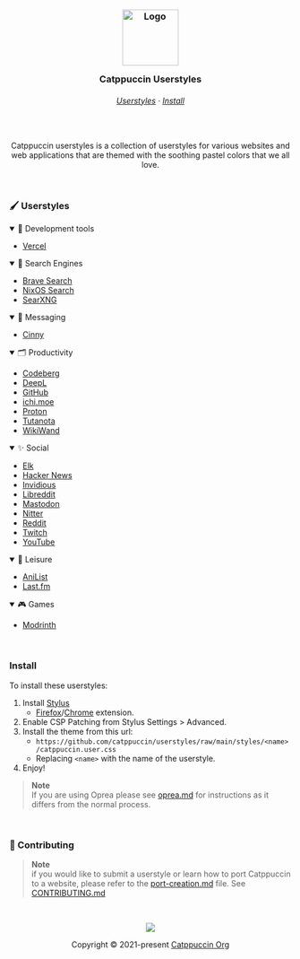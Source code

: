 <h3 align="center">
	<img src="https://raw.githubusercontent.com/catppuccin/catppuccin/main/assets/logos/exports/1544x1544_circle.png" width="100" alt="Logo"/><br/>
	<img src="https://raw.githubusercontent.com/catppuccin/catppuccin/main/assets/misc/transparent.png" height="30" width="0px"/>
	Catppuccin Userstyles
	<img src="https://raw.githubusercontent.com/catppuccin/catppuccin/main/assets/misc/transparent.png" height="30" width="0px"/>
</h3>

<h6 align="center">
  <a href="#-userstyles">Userstyles</a>
  ·
  <a href="#install">Install</a>
</h6>

&nbsp;

<p align="center">
Catppuccin userstyles is a collection of userstyles for various websites and web applications that are themed with the soothing pastel colors that we all love.
</p>

&nbsp;

### 🖌 Userstyles

<!-- AUTOGEN:USERSTYLES START -->
<!-- the following section is auto-generated, do not edit -->
<details open>
<summary>💭 Development tools</summary>

- [Vercel](styles/vercel)

</details>
<details open>
<summary>🔎 Search Engines</summary>

- [Brave Search](styles/brave-search)
- [NixOS Search](styles/nixos-search)
- [SearXNG](styles/searxng)

</details>
<details open>
<summary>💬 Messaging</summary>

- [Cinny](styles/cinny)

</details>
<details open>
<summary>🗂️ Productivity</summary>

- [Codeberg](styles/codeberg)
- [DeepL](styles/deepl)
- [GitHub](styles/github)
- [ichi.moe](styles/ichi.moe)
- [Proton](styles/proton)
- [Tutanota](styles/tutanota)
- [WikiWand](styles/wikiwand)

</details>
<details open>
<summary>✨ Social</summary>

- [Elk](styles/elk)
- [Hacker News](styles/hacker-news)
- [Invidious](styles/invidious)
- [Libreddit](styles/libreddit)
- [Mastodon](styles/mastodon)
- [Nitter](styles/nitter)
- [Reddit](styles/reddit)
- [Twitch](styles/twitch)
- [YouTube](styles/youtube)

</details>
<details open>
<summary>🌈 Leisure</summary>

- [AniList](styles/anilist)
- [Last.fm](styles/lastfm)

</details>
<details open>
<summary>🎮 Games</summary>

- [Modrinth](styles/modrinth)

</details>
<!-- AUTOGEN:USERSTYLES END -->

&nbsp;

### Install
To install these userstyles:
1. Install [Stylus](https://github.com/openstyles/stylus)
    - [Firefox](https://addons.mozilla.org/en-GB/firefox/addon/styl-us/)/[Chrome](https://chrome.google.com/webstore/detail/stylus/clngdbkpkpeebahjckkjfobafhncgmne) extension.
2. Enable CSP Patching from Stylus Settings > Advanced.
3. Install the theme from this url:
    - `https://github.com/catppuccin/userstyles/raw/main/styles/<name>/catppuccin.user.css`
    - Replacing `<name>` with the name of the userstyle.
4. Enjoy!

> **Note** <br>
> If you are using Oprea please see [oprea.md](docs\oprea.md) for instructions as it differs from the normal process.

&nbsp;
### 👐 Contributing

> **Note** <br>
> if you would like to submit a userstyle or learn how to port Catppuccin to a website, please refer to the [port-creation.md](docs/port-creation.md) file.
See [CONTRIBUTING.md](docs/CONTRIBUTING.md)

&nbsp;

<p align="center"><img src="https://raw.githubusercontent.com/catppuccin/catppuccin/main/assets/footers/gray0_ctp_on_line.svg?sanitize=true" /></p>
<p align="center">Copyright &copy; 2021-present <a href="https://github.com/catppuccin" target="_blank">Catppuccin Org</a>
